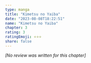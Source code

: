 ```yaml
---
type: manga
title: "Kimetsu no Yaiba"
date: "2023-08-08T18:22:51"
name: "Kimetsu no Yaiba"
chapter: 3
rating: 3
ratingEmoji: ⭐️⭐️⭐️
share: false
---
```


_[No review was written for this chapter]_
